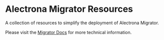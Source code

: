 # Alectrona Migrator Resources
A collection of resources to simplify the deployment of Alectrona Migrator.

Please visit the [Migrator Docs](https://migratordocs.alectrona.com/) for more technical information.